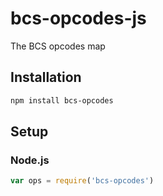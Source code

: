 # bcs-opcodes-js
The BCS opcodes map

## Installation
``` bash
npm install bcs-opcodes
```

## Setup
### Node.js
``` javascript
var ops = require('bcs-opcodes')
```